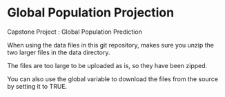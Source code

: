 # Global Population Projection
Capstone Project : Global Population Prediction

When using the data files in this git repository, makes sure you unzip the two larger files in the data directory.

The files are too large to be uploaded as is, so they have been zipped.

You can also use the global variable to download the files from the source by setting it to TRUE.

